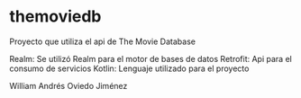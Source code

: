 # themoviedb
Proyecto que utiliza el api de The Movie Database

Realm: Se utilizó Realm para el motor de bases de datos
Retrofit: Api para el consumo de servicios
Kotlin: Lenguaje utilizado para el proyecto

William Andrés Oviedo Jiménez

